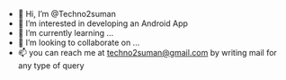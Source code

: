 - 👋 Hi, I’m @Techno2suman
- 👀 I’m interested in developing an Android App
- 🌱 I’m currently learning ...
- 💞️ I’m looking to collaborate on ...
- 📫 you can reach me at techno2suman@gmail.com 
     by writing mail for any type of query

<!---
Techno2suman/Techno2suman is a ✨ special ✨ repository because its `README.md` (this file) appears on your GitHub profile.
You can click the Preview link to take a look at your changes.
--->
